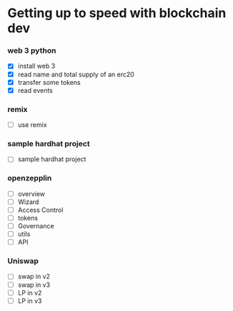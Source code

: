 # Getting up to speed with blockchain dev

### web 3 python

- [x] install web 3
- [x] read name and total supply of an erc20
- [x] transfer some tokens
- [x] read events

### remix

- [ ] use remix

### sample hardhat project

- [ ] sample hardhat project

### openzepplin

- [ ] overview
- [ ] Wizard
- [ ] Access Control
- [ ] tokens
- [ ] Governance
- [ ] utils
- [ ] API

### Uniswap

- [ ] swap in v2
- [ ] swap in v3
- [ ] LP in v2
- [ ] LP in v3
